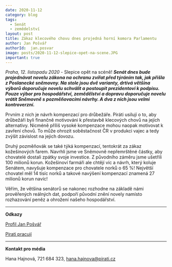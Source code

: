 ```yaml
---
date: 2020-11-12
category: blog
tags:
  - Senát
  - zemědelství 
layout: post
title: Zákaz klecového chovu dnes projedná horní komora Parlamentu 
author: Jan Pošvář
authorId:  jan.posvar
image: posts/2020-11-12-slepice-opet-na-scene.JPG
important: true
---
```


*Praha, 12. listopadu 2020* - Slepice opět na scéně! ***Senát dnes bude projednávat novelu zákona na ochranu zvířat před týráním tak, jak přišla z Poslanecké sněmovny. Na stole jsou dvě varianty, drtivá většina výborů doporučuje novelu schválit a postoupit prezidentovi k podpisu. Pouze výbor pro hospodářství, zemědělství a dopravu doporučuje novelu vrátit Sněmovně s pozměňovacími návrhy. A dva z nich jsou velmi kontroverzní.*** 

Prvním z nich je návrh kompenzací pro drůbežáře. Piráti usilují o to, aby drůbežáři byli finančně motivováni k přestavbě klecových chovů na jejich alternativy. Nicméně příliš vysoké kompenzace mohou naopak motivovat k zavření chovů. To může ohrozit soběstačnost ČR v produkci vajec a tedy zvýšit závislost na jejich dovozu. 

Druhý pozměňovák se také týká kompenzací, tentokrát za zákaz kožešinových farem. Navrhli jsme ve Sněmovně nepřemrštěné částky, aby chovatelé dostali zpátky svoje investice. Z původního záměru jsme ušetřili 100 milionů korun. Kožešinoví farmáři ale chtějí víc a návrh, který koluje Senátem, navyšuje kompenzace pro chovatele norků o 65 %! Největší chovatel měl 14 tisíc norků a takové navýšení kompenzací znamená 27 milionů korun navíc!

Věřím, že většina senátorů se nakonec rozhodne na základě námi prověřených reálných dat, podpoří původní znění novely namísto rozhazování peněz a ohrožení našeho hospodářství.

---

**Odkazy**

[Profil Jan Pošvář](https://www.pirati.cz/lide/jan-posvar)

[Pirati pracují](https://piratipracuji.cz)
 
---

**Kontakt pro média**

Hana Hajnová, 721 684 323, <hana.hajnova@pirati.cz>
